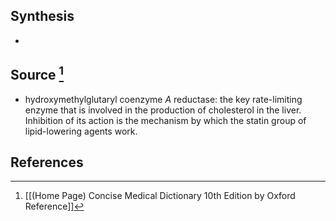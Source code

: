 ## Synthesis
- 
## Source [^1]
- hydroxymethylglutaryl coenzyme $A$ reductase: the key rate-limiting enzyme that is involved in the production of cholesterol in the liver. Inhibition of its action is the mechanism by which the statin group of lipid-lowering agents work.
## References

[^1]: [[(Home Page) Concise Medical Dictionary 10th Edition by Oxford Reference]]